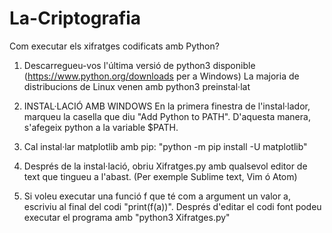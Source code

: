 # La-Criptografia
Com executar els xifratges codificats amb Python?

1. Descarregueu-vos l'última versió de python3 disponible (https://www.python.org/downloads per a Windows)
   La majoria de distribucions de Linux venen amb python3 preinstal·lat

2. INSTAL·LACIÓ AMB WINDOWS
En la primera finestra de l'instal·lador, marqueu la casella que
diu "Add Python to PATH". D'aquesta manera, s'afegeix python a la variable $PATH.

3. Cal instal·lar matplotlib amb pip: "python -m pip install -U matplotlib"

3. Després de la instal·lació, obriu Xifratges.py amb qualsevol editor de text
   que tingueu a l'abast. (Per exemple Sublime text, Vim ó Atom)

4. Si voleu executar una funció f que té com a argument un valor a,
   escriviu al final del codi "print(f(a))". Després d'editar el codi font
   podeu executar el programa amb "python3 Xifratges.py"
